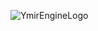 ![YmirEngineLogo](https://github.com/francesctr4/Ymir-Engine/assets/99948892/65bcf5ab-a8e6-40fb-a40b-c5f3dc0f31ac)
